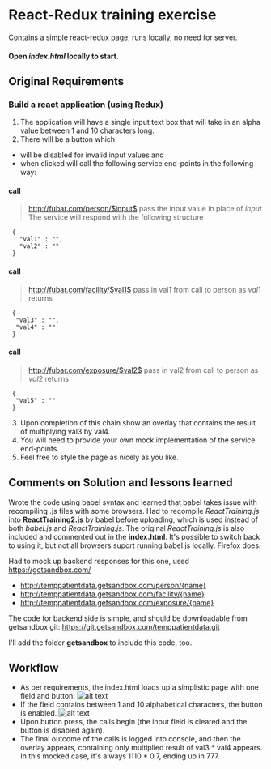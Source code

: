 # React-Redux training exercise
Contains a simple react-redux page, runs locally, no need for server.

####  Open *index.html* locally to start.

## Original Requirements

### Build a react application (using Redux)
1. The application will have a single input text box that will take in an alpha value between 1
and 10 characters long.
2. There will be a button which
+ will be disabled for invalid input values and
+ when clicked will call the following service end-points in the following way:
#### call 
> http://fubar.com/person/$input$
> pass the input value in place of $input$
> The service will respond with the following structure
```
 {
   "val1" : "",
   "val2" : ""
 }
```

#### call
> http://fubar.com/facility/$val1$
> pass in val1 from call to person as $val1$
> returns
```
 {
  "val3" : "",
  "val4" : ""
 }
```
#### call
>http://fubar.com/exposure/$val2$
>pass in val2 from call to person as $val2$
>returns
```
 {
  "val5" : ""
 }
```
3. Upon completion of this chain show an overlay that contains the result of multiplying val3 by val4.
4. You will need to provide your own mock implementation of the service end-points.
5. Feel free to style the page as nicely as you like.

## Comments on Solution and lessons learned
Wrote the code using babel syntax and learned that babel takes issue with recompiling .js files with some browsers. Had to recompile *ReactTraining.js* into **ReactTraining2.js** by babel before uploading, which is used instead of both *babel.js* and *ReactTraining.js*.
The original *ReactTraining.js* is also included and commented out in the **index.html**. It's possible to switch back to using it,
but not all browsers suport running babel.js locally. Firefox does.

Had to mock up backend responses for this one, used https://getsandbox.com/
+ http://temppatientdata.getsandbox.com/person/{name}
+ http://temppatientdata.getsandbox.com/facility/{name}
+ http://temppatientdata.getsandbox.com/exposure/{name}

The code for backend side is simple, and should be downloadable from getsandbox git:
https://git.getsandbox.com/temppatientdata.git

I'll add the folder **getsandbox** to include this code, too.

## Workflow
+ As per requirements, the index.html loads up a simplistic page with one field and button:
![alt text](https://i.imgur.com/NJ6aILC.png "button is disabled")
+ If the field contains between 1 and 10 alphabetical characters, the button is enabled.
![alt text](https://i.imgur.com/j1z93PF.png "button is enabled")
+ Upon button press, the calls begin (the input field is cleared and the button is disabled again).
+ The final outcome of the calls is logged into console, and then the overlay appears, containing only multiplied result of val3 * val4 appears. In this mocked case, it's always 1110 * 0.7, ending up in 777.

